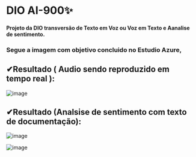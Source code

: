 # DIO AI-900✨

#### Projeto da DIO transversão de Texto em Voz ou Voz em Texto e Aanalise de sentimento.

### Segue a imagem com objetivo concluido no Estudio Azure, 

## ✔Resultado ( Audio sendo reproduzido em tempo real ):

![image](https://github.com/AndressaM-Silva/reconhecimento-facial-no-ML/assets/147927964/1456e602-c233-4ed1-983a-35395c6150fb)

## ✔Resultado (Analsise de sentimento com texto de documentação):

![image](https://github.com/AndressaM-Silva/reconhecimento-facial-no-ML/assets/147927964/d9923c74-3303-4390-8790-ab7c8043e982)

![image](https://github.com/AndressaM-Silva/reconhecimento-facial-no-ML/assets/147927964/61143321-cef1-48c0-8334-21cae526e312)
